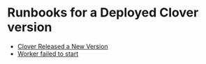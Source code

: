 # Runbooks for a Deployed Clover version
* [Clover Released a New Version](clover_new_release.md)
* [Worker failed to start](worker_failed_to_start.md)